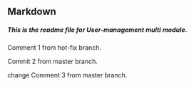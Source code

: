 ## Markdown

##### This is the _readme_ file for **User-management** multi module.

Comment 1 from hot-fix branch.

Commit 2 from master branch.

change Comment 3 from master branch.
